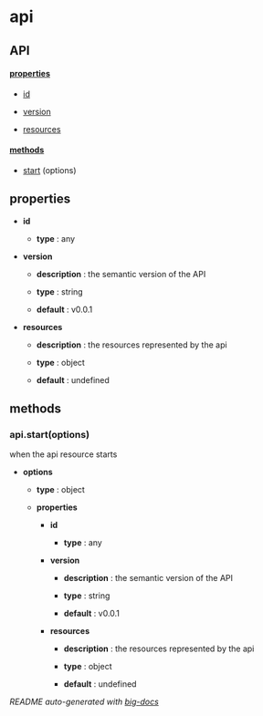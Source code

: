 # api



## API

#### [properties](#api-properties)

  - [id](#api-properties-id)

  - [version](#api-properties-version)

  - [resources](#api-properties-resources)


#### [methods](#api-methods)

  - [start](#api-methods-start) (options)


<a name="api-properties"></a>

## properties 


- **id** 

  - **type** : any

- **version** 

  - **description** : the semantic version of the API

  - **type** : string

  - **default** : v0.0.1

- **resources** 

  - **description** : the resources represented by the api

  - **type** : object

  - **default** : undefined


<a name="api-methods"></a> 

## methods 

<a name="api-methods-start"></a> 

### api.start(options)

when the api resource starts

- **options** 

  - **type** : object

  - **properties**

    - **id** 

      - **type** : any

    - **version** 

      - **description** : the semantic version of the API

      - **type** : string

      - **default** : v0.0.1

    - **resources** 

      - **description** : the resources represented by the api

      - **type** : object

      - **default** : undefined


*README auto-generated with [big-docs](https://github.com/bigcompany/big/tree/master/resources/docs)*